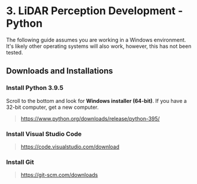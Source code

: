 # 3. LiDAR Perception Development - Python

The following guide assumes you are working in a Windows environment. It's likely other operating systems will also work, however, this has not been tested.

## Downloads and Installations

### Install Python 3.9.5

Scroll to the bottom and look for **Windows installer (64-bit)**. If you have a 32-bit computer, get a new computer.

> <https://www.python.org/downloads/release/python-395/>

### Install Visual Studio Code

> <https://code.visualstudio.com/download>

### Install Git

> <https://git-scm.com/downloads>

